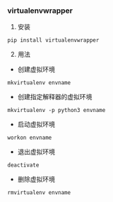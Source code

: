### virtualenvwrapper

1. 安装
```
pip install virtualenvwrapper
```

2. 用法
  - 创建虚拟环境
  ```
  mkvirtualenv envname
  ```
  - 创建指定解释器的虚拟环境
  ```
  mkvirtualenv -p python3 envname
  ```
  - 启动虚拟环境
  ```
  workon envname
  ```
  - 退出虚拟环境
  ```
  deactivate
  ```
  - 删除虚拟环境
  ```
  rmvirtualenv envname
  ```
